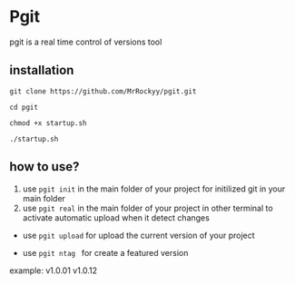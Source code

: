# Pgit

pgit is a real time control of versions tool

## installation 

`git clone https://github.com/MrRockyy/pgit.git`

`cd pgit`

`chmod +x startup.sh`

`./startup.sh`

## how to use?

1. use `pgit init` in the main folder of your project for initilized git in your main folder 
2. use `pgit real` in the main folder  of your project in other terminal to activate  automatic upload when it detect changes
  
- use `pgit upload` for upload the current version of your project 

- use `pgit ntag ` for create a featured version 

example: v1.0.01 v1.0.12
  
